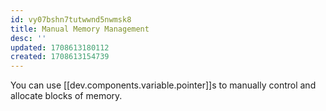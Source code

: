 ```yaml
---
id: vy07bshn7tutwwnd5nwmsk8
title: Manual Memory Management
desc: ''
updated: 1708613180112
created: 1708613154739
---
```


You can use [[dev.components.variable.pointer]]s to manually control and allocate blocks of memory.
